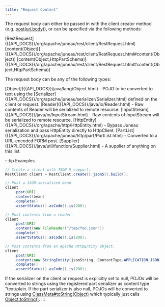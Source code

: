 ```yaml
---
title: "Request Content"
---
```


The request body can either be passed in with the client creator method (e.g.
[post(uri,body)]({{API_DOCS}}/org/apache/juneau/rest/client/RestClient.html#post(Object,Object))), or can be specified via the following methods:

<tree>
<node-0><java-class>[RestRequest]({{API_DOCS}}/org/apache/juneau/rest/client/RestRequest.html)</java-class></node-0>
<node-1><java-method>[content(Object)]({{API_DOCS}}/org/apache/juneau/rest/client/RestRequest.html#content(Object))</java-method></node-1>
<node-1><java-method>[content(Object,HttpPartSchema)]({{API_DOCS}}/org/apache/juneau/rest/client/RestRequest.html#content(Object,HttpPartSchema))</java-method></node-1>
</tree>

The request body can be any of the following types:

<tree>
<node-0><java-class>[Object]({{API_DOCS}}/java/lang/Object.html)</java-class> - POJO to be converted to text using the [Serializer]({{API_DOCS}}/org/apache/juneau/serializer/Serializer.html) defined on the client or request.</node-0>
<node-0><java-class>[Reader]({{API_DOCS}}/java/io/Reader.html)</java-class> - Raw contents of Reader will be serialized to remote resource.</node-0>
<node-0><java-class>[InputStream]({{API_DOCS}}/java/io/InputStream.html)</java-class> - Raw contents of InputStream will be serialized to remote resource.</node-0>
<node-0><java-class>[HttpEntity]({{API_DOCS}}/org/apache/http/HttpEntity.html)</java-class> - Bypass Juneau serialization and pass HttpEntity directly to HttpClient.</node-0>
<node-0><java-class>[PartList]({{API_DOCS}}/org/apache/juneau/http/part/PartList.html)</java-class> - Converted to a URL-encoded FORM post.</node-0>
<node-0><java-class>[Supplier]({{API_DOCS}}/java/util/function/Supplier.html)</java-class> - A supplier of anything on this list.</node-0>
</tree>

:::tip Examples
```java
// Create a client with JSON 5 support.
RestClient client = RestClient.create().json5().build();

// Post a JSON-serialized bean.
client
    .post(URI)
    .content(bean)
    .complete()
    .assertStatus().asCode().is(200);

// Post contents from a reader.
client
    .post(URI)
    .content(new FileReader("/tmp/foo.json"))
    .complete()
    .assertStatus().asCode().is(200);

// Post contents from an Apache HttpEntity object.
client
    .post(URI)
    .content(new StringEntity(jsonString, ContentType.APPLICATION_JSON))
    .complete()
    .assertStatus().asCode().is(200);
```

If the serializer on the client or request is explicitly set to null, POJOs will be converted to strings
using the registered part serializer as content type "text/plain.  If the part serializer is also null,
POJOs will be converted to strings using [ClassMeta#toString(Object)]({{API_DOCS}}/org/apache/juneau/ClassMeta.html#toString(Object)) which typically just calls [Object.toString()]({{API_DOCS}}/java/lang/Object.html#toString()).
:::